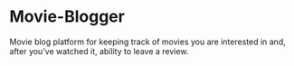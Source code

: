 # Movie-Blogger

Movie blog platform for keeping track of movies you are interested in and, after you've watched it, ability to leave a review.


